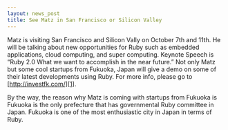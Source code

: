 ```yaml
---
layout: news_post
title: See Matz in San Francisco or Silicon Valley
---
```


Matz is visiting San Francisco and Silicon Vally on October 7th and
11th. He will be talking about new opportunities for Ruby such as
embedded applications, cloud computing, and super computing. Keynote
Speech is “Ruby 2.0 What we want to accomplish in the near future.” Not
only Matz but some cool startups from Fukuoka, Japan will give a demo on
some of their latest developments using Ruby. For more info, please go
to [http://investfk.com/][1].

By the way, the reason why Matz is coming with startups from Fukuoka is
Fukuoka is the only prefecture that has governmental Ruby committee in
Japan. Fukuoka is one of the most enthusiastic city in Japan in terms of
Ruby.

[1]: http://investfk.com/ 
